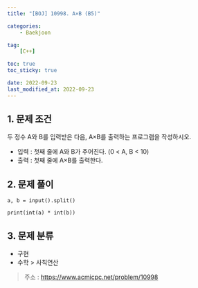 ```yaml
---
title: "[BOJ] 10998. A×B (B5)"

categories:
    - Baekjoon

tag:
    [C++]

toc: true
toc_sticky: true

date: 2022-09-23
last_modified_at: 2022-09-23
---
```

## 1. 문제 조건
두 정수 A와 B를 입력받은 다음, A×B를 출력하는 프로그램을 작성하시오.
- 입력 : 첫째 줄에 A와 B가 주어진다. (0 < A, B < 10)
- 출력 : 첫째 줄에 A×B를 출력한다.

## 2. 문제 풀이

```
a, b = input().split()

print(int(a) * int(b))
```

## 3. 문제 분류
- 구현
- 수학 > 사칙연산

> 주소 : <a href="https://www.acmicpc.net/problem/10998">https://www.acmicpc.net/problem/10998</a>